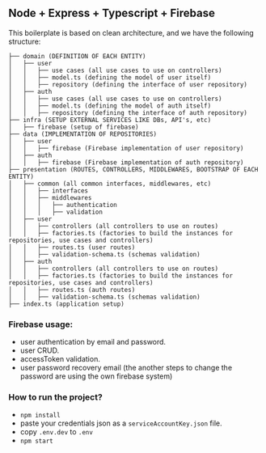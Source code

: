 ## Node + Express + Typescript + Firebase

This boilerplate is based on clean architecture, and we have the following structure:

```
├── domain (DEFINITION OF EACH ENTITY)
│   ├── user
│   │   ├── use cases (all use cases to use on controllers)
│   │   ├── model.ts (defining the model of user itself)
│   │   ├── repository (defining the interface of user repository)
│   ├── auth
│   │   ├── use cases (all use cases to use on controllers)
│   │   ├── model.ts (defining the model of auth itself)
│   │   ├── repository (defining the interface of auth repository)
├── infra (SETUP EXTERNAL SERVICES LIKE DBs, API's, etc)
│   ├── firebase (setup of firebase)
├── data (IMPLEMENTATION OF REPOSITORIES)
│   ├── user
│   │   ├── firebase (Firebase implementation of user repository)
│   ├── auth
│   │   ├── firebase (Firebase implementation of auth repository)
├── presentation (ROUTES, CONTROLLERS, MIDDLEWARES, BOOTSTRAP OF EACH ENTITY)
│   ├── common (all common interfaces, middlewares, etc)
│   │   ├── interfaces
│   │   ├── middlewares
│   │   │   ├── authentication
│   │   │   ├── validation
│   ├── user
│   │   ├── controllers (all controllers to use on routes)
│   │   ├── factories.ts (factories to build the instances for repositories, use cases and controllers)
│   │   ├── routes.ts (user routes)
│   │   ├── validation-schema.ts (schemas validation)
│   ├── auth
│   │   ├── controllers (all controllers to use on routes)
│   │   ├── factories.ts (factories to build the instances for repositories, use cases and controllers)
│   │   ├── routes.ts (auth routes)
│   │   ├── validation-schema.ts (schemas validation)
├── index.ts (application setup)
```

### Firebase usage:
- user authentication by email and password.
- user CRUD.
- accessToken validation.
- user password recovery email (the another steps to change the password are using the own firebase system)

### How to run the project?
- `npm install`
- paste your credentials json as a `serviceAccountKey.json` file.
- copy `.env.dev` to `.env`
- `npm start`